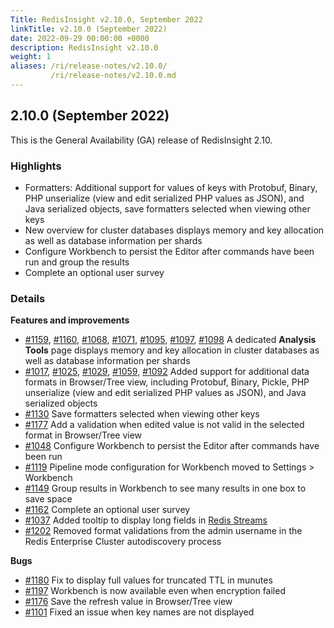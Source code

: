 ```yaml
---
Title: RedisInsight v2.10.0, September 2022
linkTitle: v2.10.0 (September 2022)
date: 2022-09-29 00:00:00 +0000
description: RedisInsight v2.10.0
weight: 1
aliases: /ri/release-notes/v2.10.0/
         /ri/release-notes/v2.10.0.md
---
```

## 2.10.0 (September 2022)
This is the General Availability (GA) release of RedisInsight 2.10.

### Highlights
- Formatters: Additional support for values of keys with Protobuf, Binary, PHP unserialize (view and edit serialized PHP values as JSON), and Java serialized objects, save formatters selected when viewing other keys
- New overview for cluster databases displays memory and key allocation as well as database information per shards
- Configure Workbench to persist the Editor after commands have been run and group the results
- Complete an optional user survey

### Details
**Features and improvements**
- [#1159](https://github.com/RedisInsight/RedisInsight/pull/1159), [#1160](https://github.com/RedisInsight/RedisInsight/pull/1160), [#1068](https://github.com/RedisInsight/RedisInsight/pull/1068), [#1071](https://github.com/RedisInsight/RedisInsight/pull/1071), [#1095](https://github.com/RedisInsight/RedisInsight/pull/1095), [#1097](https://github.com/RedisInsight/RedisInsight/pull/1097), [#1098](https://github.com/RedisInsight/RedisInsight/pull/1098) A dedicated **Analysis Tools** page displays memory and key allocation in cluster databases as well as database information per shards
- [#1017](https://github.com/RedisInsight/RedisInsight/pull/1017), [#1025](https://github.com/RedisInsight/RedisInsight/pull/1025), [#1029](https://github.com/RedisInsight/RedisInsight/pull/1029), [#1059](https://github.com/RedisInsight/RedisInsight/pull/1059), [#1092](https://github.com/RedisInsight/RedisInsight/pull/1092) Added support for additional data formats in Browser/Tree view, including Protobuf, Binary, Pickle, PHP unserialize (view and edit serialized PHP values as JSON), and Java serialized objects
- [#1130](https://github.com/RedisInsight/RedisInsight/pull/1130) Save formatters selected when viewing other keys
- [#1177](https://github.com/RedisInsight/RedisInsight/pull/1177) Add a validation when edited value is not valid in the selected format in Browser/Tree view
- [#1048](https://github.com/RedisInsight/RedisInsight/pull/1048) Configure Workbench to persist the Editor after commands have been run
- [#1119](https://github.com/RedisInsight/RedisInsight/pull/1119) Pipeline mode configuration for Workbench moved to Settings > Workbench
- [#1149](https://github.com/RedisInsight/RedisInsight/pull/1149) Group results in Workbench to see many results in one box to save space
- [#1162](https://github.com/RedisInsight/RedisInsight/pull/1162) Complete an optional user survey
- [#1037](https://github.com/RedisInsight/RedisInsight/pull/1037) Added tooltip to display long fields in [Redis Streams](https://redis.io/docs/data-types/streams/) 
- [#1202](https://github.com/RedisInsight/RedisInsight/pull/1202) Removed format validations from the admin username in the Redis Enterprise Cluster autodiscovery process

**Bugs**
- [#1180](https://github.com/RedisInsight/RedisInsight/pull/1180) Fix to display full values for truncated TTL in munutes
- [#1197](https://github.com/RedisInsight/RedisInsight/pull/1197) Workbench is now available even when encryption failed
- [#1176](https://github.com/RedisInsight/RedisInsight/pull/1176) Save the refresh value in Browser/Tree view
- [#1101](https://github.com/RedisInsight/RedisInsight/pull/1101) Fixed an issue when key names are not displayed 
